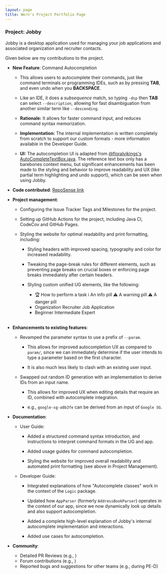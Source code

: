 ```yaml
---
layout: page
title: Wern's Project Portfolio Page
---
```


<div class="reset-page-break-defaults" markdown="1">

### Project: Jobby

Jobby is a desktop application used for managing your job applications and associated organization and recruiter contacts.

Given below are my contributions to the project.

* **New Feature**: Command Autocompletion

    * This allows users to autocomplete their commands, just like command terminals or programming IDEs, such as by pressing **TAB**, and even undo when you **BACKSPACE**.

    * Like an IDE, it does a _subsequence_ match, so typing `-dsp` then **TAB** can select `--description`, allowing for fast disambiguation from another similar term like `--descending`.

    * **Rationale:** It allows for faster command input, and reduces command syntax memorization.

    * **Implementation:** The internal implementation is written completely from scratch to support our custom formats - more information available in the Developer Guide.

    * **UI:** The autocompletion UI is adapted from [@floralvikings's AutoCompleteTextBox.java](https://gist.github.com/floralvikings/10290131). The reference text box only has a barebones context menu, but significant enhancements has been made to the styling and behavior to improve readability and UX (like partial term highlighting and undo support), which can be seen when using Jobby.

* **Code contributed**: [RepoSense link](https://nus-cs2103-ay2324s1.github.io/tp-dashboard/?search=AY2324S1-CS2103T-W08-3&sort=groupTitle&sortWithin=title&timeframe=commit&mergegroup=&groupSelect=groupByRepos&breakdown=true&checkedFileTypes=docs~functional-code~test-code~other&since=2023-09-22&tabOpen=true&tabType=authorship&tabAuthor=wxwern&tabRepo=AY2324S1-CS2103T-W08-3%2Ftp%5Bmaster%5D&authorshipIsMergeGroup=false&authorshipFileTypes=docs~other~functional-code~test-code&authorshipIsBinaryFileTypeChecked=false&authorshipIsIgnoredFilesChecked=false)

* **Project management**:

  * Configuring the Issue Tracker Tags and Milestones for the project.
  * Setting up GitHub Actions for the project, including Java CI, CodeCov and GitHub Pages.
  * Styling the website for optimal readability and print formatting, including:

      * Styling headers with improved spacing, typography and color for increased readability.

      * Tweaking the page-break rules for different elements, such as preventing page breaks on crucial boxes or enforcing page breaks immediately after certain headers.

      * Styling custom unified UG elements, like the following:
        * <span class="learning-outcome pill">:trophy: How to perform a task</span> <span class="information pill">:information_source: An info pill</span> <span class="warning pill">:warning: A warning pill</span> <span class="danger pill">:warning: A danger pill</span>
        * <span class="applies-to pill"><span class="jobby-data-class pill">Organization</span> <span class="jobby-data-class pill">Recruiter</span> <span class="jobby-data-class pill">Job Application</span></span>
        * <span class="beginner pill">Beginner</span> <span class="intermediate pill">Intermediate</span> <span class="expert pill">Expert</span><br><br>

* **Enhancements to existing features**:

  * Revamped the parameter syntax to use a prefix of `--param`.

    * This allows for improved autocompletion UX as compared to `param/`, since we can immediately determine if the user intends to type a parameter based on the first character.

    * It is also much less likely to clash with an existing user input.

  * Swapped out random ID generation with an implementation to derive IDs from an input name.

    * This allows for improved UX when editing details that require an ID, combined with autocomplete integration.

    * e.g., `google-sg-a8b3fe` can be derived from an input of `Google SG`.

* **Documentation**:

  * User Guide:

    * Added a structured command syntax introduction, and instructions to interpret command formats in the UG and app.

    * Added usage guides for command autocompletion.

    * Styling the website for improved overall readability and automated print formatting (see above in Project Management).

  * Developer Guide:

    * Integrated explanations of how "Autocomplete classes" work in the context of the `Logic` package.

    * Updated how `AppParser` (formerly `AddressBookParser`) operates in the context of our app, since we now dynamically look up details and also support autocompletion.

    * Added a complete high-level explanation of Jobby's internal autocomplete implementation and interactions.

    * Added use cases for autocompletion.

* **Community**:
  * Detailed PR Reviews (e.g., )
  * Forum contributions (e.g., )
  * Reported bugs and suggestions for other teams (e.g., during PE-D)

</div>
